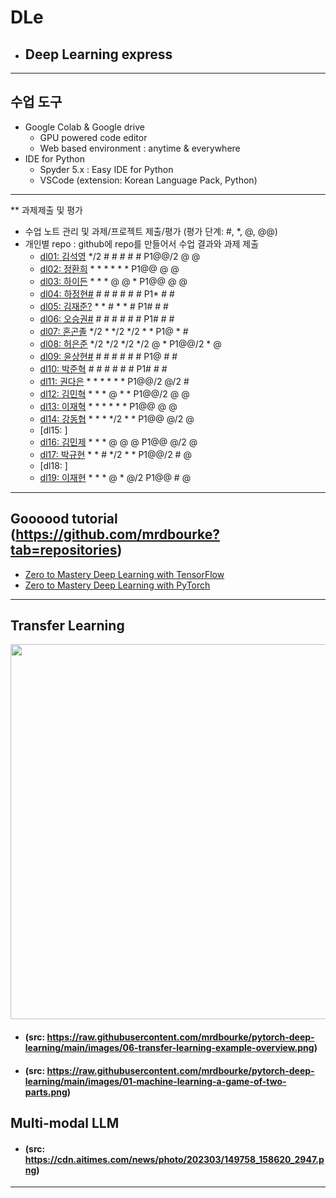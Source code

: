 # DLe
- ## Deep Learning express
---
## 수업 도구
* Google Colab & Google drive
  - GPU powered code editor
  - Web based environment : anytime & everywhere
* IDE for Python
  - Spyder 5.x : Easy IDE for Python
  - VSCode (extension: Korean Language Pack, Python)
---  

** 과제제출 및 평가
- 수업 노트 관리 및 과제/프로젝트 제출/평가 (평가 단계: #, *, @, @@)
- 개인별 repo : github에 repo를 만들어서 수업 결과와 과제 제출                
  * [dl01: 김석영](https://github.com/cheesedog-paradise/dl01) */2 # # # # # P1@@/2 @ @
  * [dl02: 정환희](https://github.com/alemskdlt/dl02) * * * * * * P1@@ @ @
  * [dl03: 하이든](https://github.com/HayDen-Gonne/dl03) * * * @ @ * P1@@ @ @
  * [dl04: 하정현#]() # # # # # # P1* # #
  * [dl05: 김재준?](https://github.com/jaejun22/dl05) * * # * * # P1# # #
  * [dl06: 오승권#]() # # # # # # P1# # #
  * [dl07: 혼곤졸](https://github.com/20211527/dl07) */2 * */2 */2 * * P1@ * #
  * [dl08: 허은준](https://github.com/kukichocollis/dl08) */2 */2 */2 */2 @ * P1@@/2 * @
  * [dl09: 윤상현#]() # # # # # # P1@ # #
  * [dl10: 박준혁](https://github.com/20212609/dl10) # # # # # # P1# # #
  * [dl11: 권다은](https://github.com/daeunkk/dl11) * * * * * * P1@@/2 @/2 #
  * [dl12: 김민혁](https://github.com/JerryK97/dl12) * * * @ * * P1@@/2 @ @
  * [dl13: 이재혁](https://github.com/jae-hyuck/dl13) * * * * * * P1@@  @ @
  * [dl14: 강동협](https://github.com/Hyup98/DL14) * * * */2 * * P1@@ @/2 @
  * [dl15: ]
  * [dl16: 김민제](https://github.com/mixhub10/dl16) * * * @ @ @ P1@@ @/2 @
  * [dl17: 박규현](https://github.com/Park20182618/dl17) * * # */2 * * P1@@/2 # @
  * [dl18: ]
  * [dl19: 이재현](https://github.com/iamgus123/dl19) * * * @ * @/2 P1@@ # @
  
---
## Goooood tutorial (https://github.com/mrdbourke?tab=repositories)  
- [Zero to Mastery Deep Learning with TensorFlow](https://github.com/mrdbourke/tensorflow-deep-learning)
- [Zero to Mastery Deep Learning with PyTorch](https://github.com/mrdbourke/pytorch-deep-learning)
---
## Transfer Learning 
<img src="https://github.com/mrdbourke/pytorch-deep-learning/raw/main/images/06-transfer-learning-example-overview.png" width=900 height=600>  

- #### (src: https://raw.githubusercontent.com/mrdbourke/pytorch-deep-learning/main/images/06-transfer-learning-example-overview.png)  
- #### (src: https://raw.githubusercontent.com/mrdbourke/pytorch-deep-learning/main/images/01-machine-learning-a-game-of-two-parts.png)

## Multi-modal LLM  
- #### (src: https://cdn.aitimes.com/news/photo/202303/149758_158620_2947.png)  

---
